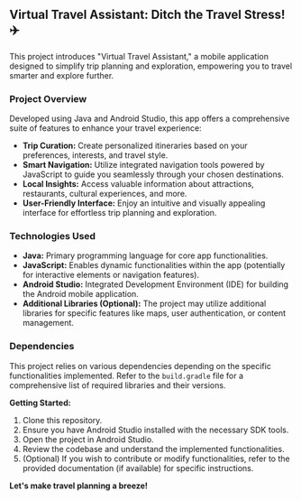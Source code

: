 ## Virtual Travel Assistant: Ditch the Travel Stress! ✈️
This project introduces "Virtual Travel Assistant," a mobile application designed to simplify trip planning and exploration, empowering you to travel smarter and explore further.

### Project Overview
Developed using Java and Android Studio, this app offers a comprehensive suite of features to enhance your travel experience:
* **Trip Curation:** Create personalized itineraries based on your preferences, interests, and travel style. 
* **Smart Navigation:** Utilize integrated navigation tools powered by JavaScript to guide you seamlessly through your chosen destinations. 
* **Local Insights:** Access valuable information about attractions, restaurants, cultural experiences, and more.
* **User-Friendly Interface:** Enjoy an intuitive and visually appealing interface for effortless trip planning and exploration.

### Technologies Used
* **Java:** Primary programming language for core app functionalities.
* **JavaScript:** Enables dynamic functionalities within the app (potentially for interactive elements or navigation features).
* **Android Studio:** Integrated Development Environment (IDE) for building the Android mobile application.
* **Additional Libraries (Optional):** The project may utilize additional libraries for specific features like maps, user authentication, or content management.

### Dependencies
This project relies on various dependencies depending on the specific functionalities implemented. Refer to the `build.gradle` file for a comprehensive list of required libraries and their versions.

**Getting Started:**
1. Clone this repository.
2. Ensure you have Android Studio installed with the necessary SDK tools.
3. Open the project in Android Studio.
4. Review the codebase and understand the implemented functionalities. 
5. (Optional) If you wish to contribute or modify functionalities, refer to the provided documentation (if available) for specific instructions.


**Let's make travel planning a breeze!**

